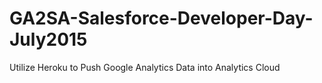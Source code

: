# GA2SA-Salesforce-Developer-Day-July2015
Utilize Heroku to Push Google Analytics Data into Analytics Cloud
